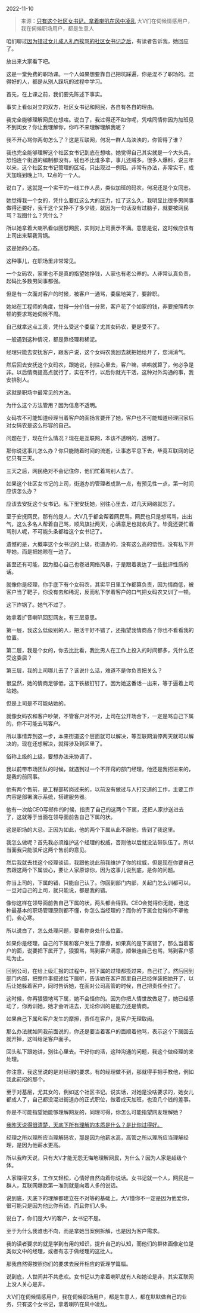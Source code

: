 2022-11-10

> 来源：[只有这个社区女书记，拿着喇叭在风中凌乱](http://mp.weixin.qq.com/s?__biz=MzU0MjYwNDU2Mw==&mid=2247508600&idx=1&sn=00d21423c8cfa21275e7c1f1166e813b&chksm=fb1ace04cc6d47126dbd5c71ffd49c3c8b80f0e98b14956668454af0025797d215ae18fff19a&scene=27#wechat_redirect)
> 大V们在伺候情感用户，我在伺候职场用户，都是生意人

  
  

咱们聊过[因为错过女儿成人礼而挨骂的社区女书记之后](http://mp.weixin.qq.com/s?__biz=MzU0MjYwNDU2Mw==&mid=2247508580&idx=2&sn=5cb3802fad7c1ad7d52f58f142c85e45&chksm=fb1ace18cc6d470e773aee3814ae22cb68f0d8cdbc131fe7c7d7b929a160b76cd8963930af82&scene=21#wechat_redirect)，有读者告诉我，她回应了。

  

放出来大家看下吧。

这是一堂免费的职场课。一个人如果想要靠自己把坑踩遍，你是混不了职场的。混得好的人，都是从别人踩坑的过程中学习。

首先，在上课之前，我们要先陈述下事实。  

事实上看似对立的双方，社区女书记和网民，各自有各自的理由。  

我完全能够理解网民在想啥。说白了，我过得还不如你呢，凭啥同情你因为加班见不到闺女？你让我理解你，你咋不来理解理解我呢？  

我不开心骂你两句怎么了？这是互联网，何况一群人乌泱泱的，你管得了谁？  

我也完全能够理解这个社区女书记到底在想啥。她觉得自己其实就是一个大头兵，恐怕连个街道的编制都没有。钱也不比谁多拿，事儿还贼多。很多人爆料，说三年以来，这个社区女书记管理的区域，只出现过一例阳。非常有办法，非常实干，成天加班到晚上11，12点的一个人。

说白了，这就是一个实干的一线工作人员，类似加班的码农，何况还是个女同志。  

她觉得我一个女的，凭什么要扛这么大的压力，扛了这么久，我明显比很多男同事做得还要好，我干这个又挣不了多少钱，就因为一句话没有过脑子，就要被网民骂？我图什么？凭什么？  

所以她拿着大喇叭看似回怼网民，实则对上司表示不满。意思是说，这时候应该有上司出来帮我背锅。  

这是她的心态。  

这种事儿，在职场里非常常见。

一个女码农，家里也不是真的指望她挣钱，人家也有老公养的。人非常认真负责，起码比多数男同事都强。

但是有一次面对客户的时候，被客户一通骂，委屈地哭了，要辞职。  

她站在工程师的角度，觉得一分价钱一分货，客户花了个如家的钱，非要按照希尔顿的要求骂她伺候不周。  

自己就拿这点工资，凭什么受这个委屈？尤其女码农，更是受不了。

一般遇到这种情况，都是靠经理和稀泥。  

经理只能去安抚客户，跟客户说，这个女码农我回去就把她给开了，您消消气。  

然后回去安抚这个女码农，跟她说，别往心里去，客户嘛，哄哄就算了，何必争是非。以后情商提高点就行了，实在不行，以后你就光干活，这种对外沟通的事，我安排别人。  

这就是职场中最常见的方法。  

为什么这个方法管用？因为信息不透明。  

女码农不可能知道经理当着客户的面扬言要开了她，客户也不可能知道经理回家后对女码农是这么形容的自己。  

问题在于，现在什么情况？现在是互联网，本该不透明的，透明了。  

那你说这事儿怎么办？你只能随着时间的流逝，让事态平息下去，毕竟互联网的记忆只有三天。

三天之后，网民绝对不会记住你，他们忙着骂别人去了。  

如果这个社区女书记的上司，街道办的管理者成熟一点，有预见性一点，第一时间应该怎么办？

应该去安抚这个女书记。私下里安抚她，别往心里去，过几天网络就忘了。

至于安抚网民，那有的是人，大V几乎都会帮着网民骂，网民也只是想骂骂，出出气，这么多名人帮着自己骂，顺风旗扯两天，心满意足也就收兵了。毕竟还要忙着骂别人呢，不可能头条都给这个女书记了。  

遗憾的是，大概率这个女书记的上级，街道办的，没有这么高的悟性。没有私下开导她，而是把她晾在一边了。  

甚至还有可能，因为担心自己也卷进网络风暴，于是跟着表达了一些批评性质的话。  

就像你是经理，你手底下有个女码农，其实平日里工作都算负责，因为情商低，被客户当了靶子，你没有去和稀泥，反而私下学着客户的口气把女码农又训了一顿。  

这下炸锅了。她气不过了。

她拿着扩音喇叭回怼网友，有三层意思。  

第一层，我这么低级别的人，把活干好不错了，还指望我情商高？你也不看看我的位置。

第二层，我是个女的，你去比比看，我比男人在工作上投入的时间都多，凭什么还受这委屈？

第三层，我的上司哪儿去了？该说什么话，难道不是你负责把关么？

很显然，她的情商足够低，这下铁板钉钉了。因为她这番话一出来，等于逼着上司站她。  

但是上司是不可能站她的。

就像女码农和客户吵架，不管客户对不对，上司在公开场合下，一定是骂自己下属的，你不可能去骂客户。  

所以事情弄到这一步，本来街道这个层面就可以解决，等互联网消停两天就可以解决的，现在还想解决，就得涉及到区里了。

俗称上级的上级，要想办法来协调了。  

我以前带市场团队的时候，就遇到过一个不开窍的部门经理，他还是我招进来的，是我的前同事。  

他有两个售前，是工程部转岗过来的，以前没有做过与人打交道的工作，主要工作内容是部署演示系统，搭建服务器。  

他有一次给CEO写邮件的时候，指责了自己的这两个下属，还把人家抄送进去了，这就等于当面在领导面前告自己下属的状。  

这是职场的大忌。正因为如此，他的两个下属从此不服他，告到了我这里。  

我怎么做呢？首先我必须维护这个经理的权威，否则他以后就没法带队伍了。所以当面我只能驳斥这两个售前的意见。

然后我就去找这个经理谈话，我跟他说此前我维护了你的权威，但是现在你要自己去跟这两个下属谈心，要让人家原谅你，因为这事儿说到底，是你的问题。  

你当上司的，下属的错，只能自己认了。你回到部门内部，关起门怎么训都可以，一旦对自己的上司，就只能说，都是我的错。

像你这样在领导面前告自己下属的状，两头都会得罪。CEO会觉得你无能，连这种最基本的职场管理原则都不懂，你怎么当经理的？而你的下属会觉得你不罩他们，会心寒。  

所以说白了，怎么处理问题，要看你身处什么位置。  

如果你是经理，自己的下属和客户发生了摩擦，如果真的是下属错了，那么当着客户的面，说要把下属开了，狠狠骂，骂到客户满意，顺带连自己也骂，骂到客户感动为止。

回到公司，在给上级汇报的过程中，把下属的过错都揽过来，自己扛了。然后回到部门内部，把整件事叙述给下属听，告诉她在客户那里自己已经佯装把她开了，以后让她躲着客户，同时告诉她，在面对公司高管的时候，自己把责任全扛了。  

这时候，你再狠狠地骂下属，她不会怪你的。因为你把人情世故做足了，她已经感动了，你再训她，她才会听进去，无论你训的是能力还是情商。

如果自己下属和客户发生的摩擦，责任在客户，是客户无理取闹。  

那么办法就如同我前面说的，你还是要当着客户的面顺着他骂，表示这个下属回去就开掉，这叫给足客户面子。  

回头私下跟她讲，别往心里去。干好你的活，这种沟通的问题，我这个做经理的来处理。

你注意，我这里说的是对经理的要求。有的经理做不到，那就得手把手教他，例如我此前招的那个。  

至于对基层，尤其女的，例如这个社区书记。说实话，对她是没啥要求的，她女儿都成人了，自己都没混进街道办的正式职位，做着成天加班，也没几个钱的差事。  

你是不可能指望她能够理解网友的，同理可得，你怎么可能指望网友理解她？

[我昨天说得很清楚，天底下所有理解的本质是什么？是比你过得好。](http://mp.weixin.qq.com/s?__biz=MzU0MjYwNDU2Mw==&mid=2247508580&idx=2&sn=5cb3802fad7c1ad7d52f58f142c85e45&chksm=fb1ace18cc6d470e773aee3814ae22cb68f0d8cdbc131fe7c7d7b929a160b76cd8963930af82&scene=21#wechat_redirect)

经理之所以理所应当理解码农，那是因为他薪水高，高管之所以理所应当理解经理，是因为他薪水更高。

所以我昨天说，只有大V才能无怨无悔地理解网民，为什么？因为人家是超级个体。  

人家赚得又多，工作又轻松，心情好自然向着你说话。女书记就一个人，网民是一群人，互联网爆款第一准则就是向着人多的说话。

说到底，天底下的理解都建立在不对等的基础上。大V懂你不一定是因为他爱你，很可能只是因为他比你有钱，而且你们人多。

说白了，你们是大V的客户，女书记不是。

至于为什么我谁也不向，而是拿她当案例拆解，也是因为客户需求。

我的读者要求的就是学到有用的知识，提升自己的认知，而他们的群体画像定位是类似文中的经理，或者有志于做经理的这批人。  

那我自然得按照你们的要求去展开相应的管理学篇幅。

说到底，人世间并不共悲欢。女书记以为拿着喇叭就有人和她论是非，其实互联网上没人关心是非。

大V们在伺候情感用户，我在伺候职场用户，都是生意人，都在默默做自己的业务，只有这个女书记，拿着喇叭在风中凌乱。

